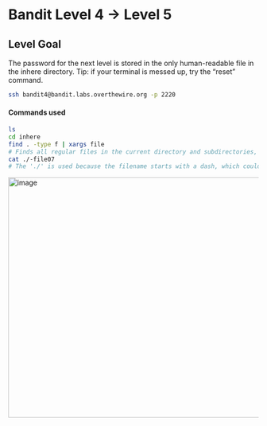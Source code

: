 # Bandit Level 4 → Level 5

## Level Goal
The password for the next level is stored in the only human-readable file in the inhere directory. Tip: if your terminal is messed up, try the “reset” command.

```bash
ssh bandit4@bandit.labs.overthewire.org -p 2220
```

#### Commands used
```bash
ls
cd inhere
find . -type f | xargs file
# Finds all regular files in the current directory and subdirectories, then checks their file type using the `file` command.
cat ./-file07
# The './' is used because the filename starts with a dash, which could be confused as an option.
```

<img width="1191" height="483" alt="image" src="https://github.com/user-attachments/assets/0a3a4a03-643c-444f-80d1-a2503eea004a" />
